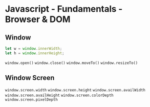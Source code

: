 # Javascript - Fundamentals - Browser & DOM

## Window

```javascript
let w = window.innerWidth;
let h = window.innerHeight;
```

`window.open()` `window.close()` `window.moveTo()` `window.resizeTo()`

## Window Screen

`window.screen.width` `window.screen.height` `window.screen.availWidth` `window.screen.availHeight` `window.screen.colorDepth`
`window.screen.pixelDepth`